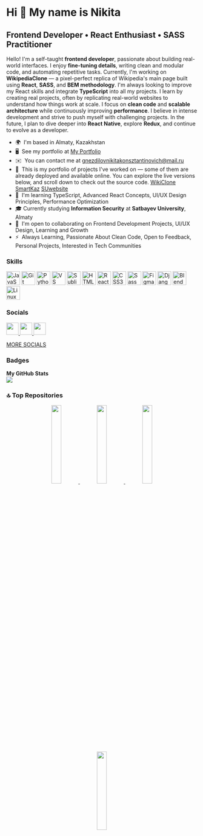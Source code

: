 Hi 👋 My name is Nikita
=======================

Frontend Developer • React Enthusiast • SASS Practitioner
---------------------------------------------------------

Hello! I'm a self-taught **frontend developer**, passionate about building real-world interfaces. I enjoy **fine-tuning details**, writing clean and modular code, and automating repetitive tasks. Currently, I'm working on **WikipediaClone** — a pixel-perfect replica of Wikipedia's main page built using **React**, **SASS**, and **BEM methodology**. I'm always looking to improve my React skills and integrate **TypeScript** into all my projects. I learn by creating real projects, often by replicating real-world websites to understand how things work at scale. I focus on **clean code** and **scalable architecture** while continuously improving **performance**. I believe in intense development and strive to push myself with challenging projects. In the future, I plan to dive deeper into **React Native**, explore **Redux**, and continue to evolve as a developer.

*   🌍  I'm based in Almaty, Kazakhstan
*   🖥️  See my portfolio at [My Portfolio](https://github.com/NikitaGnezdilov/WikipediaClone)
*   ✉️  You can contact me at [gnezdilovnikitakonsztantinovich@mail.ru](mailto:gnezdilovnikitakonstantinovich@mail.ru)
*   🚀  This is my portfolio of projects I've worked on — some of them are already deployed and available online. You can explore the live versions below, and scroll down to check out the source code.
[WikiClone](https://wikipedia-clone-neon.vercel.app/#)
[SmartKaz](https://smart-kaz-92ie-fpykl557n-nikitagnezdilovs-projects.vercel.app/)
[SUwebsite](s-uwebsite-7k276j5vv-nikitagnezdilovs-projects.vercel.app)
*   🧠  I'm learning TypeScript, Advanced React Concepts, UI/UX Design Principles, Performance Optimization
*   🎓 Currently studying **Information Security** at **Satbayev University**, Almaty
*   🤝  I'm open to collaborating on Frontend Development Projects, UI/UX Design, Learning and Growth
*   ⚡  Always Learning, Passionate About Clean Code, Open to Feedback, Personal Projects, Interested in Tech Communities

### Skills
<p align="left">
  <a href="https://developer.mozilla.org/en-US/docs/Web/JavaScript" target="_blank" rel="noreferrer"><img src="https://raw.githubusercontent.com/danielcranney/readme-generator/main/public/icons/skills/javascript-colored.svg" width="36" height="36" alt="JavaScript" /></a>
  <a href="https://git-scm.com/" target="_blank" rel="noreferrer"><img src="https://raw.githubusercontent.com/danielcranney/readme-generator/main/public/icons/skills/git-colored.svg" width="36" height="36" alt="Git" /></a>
  <a href="https://www.python.org/" target="_blank" rel="noreferrer"><img src="https://raw.githubusercontent.com/danielcranney/readme-generator/main/public/icons/skills/python-colored.svg" width="36" height="36" alt="Python" /></a>
  <a href="https://code.visualstudio.com/" target="_blank" rel="noreferrer"><img src="https://raw.githubusercontent.com/danielcranney/readme-generator/main/public/icons/skills/visualstudiocode.svg" width="36" height="36" alt="VS Code" /></a>
  <a href="https://www.sublimetext.com/index2" target="_blank" rel="noreferrer"><img src="https://raw.githubusercontent.com/danielcranney/readme-generator/main/public/icons/skills/sublimetext.svg" width="36" height="36" alt="Sublime Text" /></a>
  <a href="https://developer.mozilla.org/en-US/docs/Glossary/HTML5" target="_blank" rel="noreferrer"><img src="https://raw.githubusercontent.com/danielcranney/readme-generator/main/public/icons/skills/html5-colored.svg" width="36" height="36" alt="HTML5" /></a>
  <a href="https://reactjs.org/" target="_blank" rel="noreferrer"><img src="https://raw.githubusercontent.com/danielcranney/readme-generator/main/public/icons/skills/react-colored.svg" width="36" height="36" alt="React" /></a>
  <a href="https://www.w3.org/TR/CSS/#css" target="_blank" rel="noreferrer"><img src="https://raw.githubusercontent.com/danielcranney/readme-generator/main/public/icons/skills/css3-colored.svg" width="36" height="36" alt="CSS3" /></a>
  <a href="https://sass-lang.com/" target="_blank" rel="noreferrer"><img src="https://raw.githubusercontent.com/danielcranney/readme-generator/main/public/icons/skills/sass-colored.svg" width="36" height="36" alt="Sass" /></a>
  <a href="https://www.figma.com/" target="_blank" rel="noreferrer"><img src="https://raw.githubusercontent.com/danielcranney/readme-generator/main/public/icons/skills/figma-colored.svg" width="36" height="36" alt="Figma" /></a>
  <a href="https://www.djangoproject.com/" target="_blank" rel="noreferrer"><img src="https://raw.githubusercontent.com/danielcranney/readme-generator/main/public/icons/skills/django-colored.svg" width="36" height="36" alt="Django" /></a>
  <a href="https://www.blender.org/" target="_blank" rel="noreferrer"><img src="https://raw.githubusercontent.com/danielcranney/readme-generator/main/public/icons/skills/blender-colored.svg" width="36" height="36" alt="Blender" /></a>
  <a href="https://www.linux.org" target="_blank" rel="noreferrer"><img src="https://raw.githubusercontent.com/danielcranney/readme-generator/main/public/icons/skills/linux-colored.svg" width="36" height="36" alt="Linux" /></a>
</p>

### Socials

<p align="left">
  <a href="https://discord.com/users/at_the_device" target="_blank" rel="noreferrer">
    <img src="https://raw.githubusercontent.com/danielcranney/readme-generator/main/public/icons/socials/discord.svg" width="32" height="32" />
  </a>
  <a href="https://www.github.com/NikitaGnezdilov" target="_blank" rel="noreferrer">
    <img src="https://raw.githubusercontent.com/danielcranney/readme-generator/main/public/icons/socials/github.svg" width="32" height="32" />
  </a>
  <a href="http://www.instagram.com/achu_na_nik" target="_blank" rel="noreferrer">
    <img src="https://raw.githubusercontent.com/danielcranney/readme-generator/main/public/icons/socials/instagram.svg" width="32" height="32" />
  </a>
</p>
<p><a href="https://scanned.page/p/67e6a1781d0b2" target="_blank" rel="noreferrer">MORE SOCIALS</a></p>

### Badges

**My GitHub Stats**  
<a href="http://www.github.com/NikitaGnezdilov">
  <img src="https://github-readme-streak-stats.herokuapp.com/?user=NikitaGnezdilov&stroke=ffffff&background=1c1917&ring=0891b2&fire=0891b2&currStreakNum=ffffff&currStreakLabel=0891b2&sideNums=ffffff&sideLabels=ffffff&dates=ffffff&hide_border=true" />
</a>

### 🔝 Top Repositories

<div align="center">
  <a href="https://github.com/NikitaGnezdilov/WikipediaClone">
    <img width="23%" src="https://github-readme-stats.vercel.app/api/pin/?username=NikitaGnezdilov&repo=WikipediaClone&title_color=0891b2&text_color=ffffff&icon_color=0891b2&bg_color=1c1917&hide_border=true" />
  </a>
  <a href="https://github.com/NikitaGnezdilov/SmartKaz">
    <img width="23%" src="https://github-readme-stats.vercel.app/api/pin/?username=NikitaGnezdilov&repo=SmartKaz&title_color=0891b2&text_color=ffffff&icon_color=0891b2&bg_color=1c1917&hide_border=true" />
  </a>
  <a href="https://github.com/NikitaGnezdilov/SUwebsite">
    <img width="23%" src="https://github-readme-stats.vercel.app/api/pin/?username=NikitaGnezdilov&repo=SUwebsite&title_color=0891b2&text_color=ffffff&icon_color=0891b2&bg_color=1c1917&hide_border=true" />
  </a>
<p>  <a href="https://github.com/NikitaGnezdilov/FirstReactProject">
    <img width="23%" src="https://github-readme-stats.vercel.app/api/pin/?username=NikitaGnezdilov&repo=FirstReactProject&title_color=0891b2&text_color=ffffff&icon_color=0891b2&bg_color=1c1917&hide_border=true" />
  </a></p>
</div>

